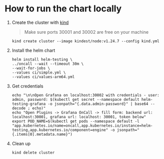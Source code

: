 # How to run the chart locally

1. Create the cluster with [kind](https://kind.sigs.k8s.io/docs/user/quick-start/#installation)

   > Make sure ports 30001 and 30002 are free on your machine

   ```
   kind create cluster --image kindest/node:v1.24.7 --config kind.yml
   ```

2. Install the helm chart

   ```
   helm install helm-testing \
   ../oncall --wait --timeout 30m \
   --wait-for-jobs \
   --values ci/simple.yml \
   --values ci/values-arm64.yml
   ```

3. Get credentials

   ```
   echo "\n\nOpen Grafana on localhost:30002 with credentials - user: admin, password: $(kubectl get secret --namespace default helm-testing-grafana -o jsonpath="{.data.admin-password}" | base64 --decode ; echo)"
   echo "Open Plugins -> Grafana OnCall -> fill form: backend url: localhost:30001, grafana url: localhost: 30001, token below"
   export POD_NAME=$(kubectl get pods --namespace default -l "app.kubernetes.io/name=oncall,app.kubernetes.io/instance=helm-testing,app.kubernetes.io/component=engine" -o jsonpath="{.items[0].metadata.name}")
   ```

4. Clean up
   ```
   kind delete cluster
   ```
